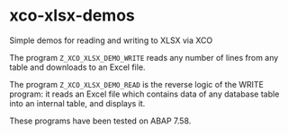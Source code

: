 # xco-xlsx-demos
Simple demos for reading and writing to XLSX via XCO

The program `Z_XCO_XLSX_DEMO_WRITE` reads any number of lines from any table and downloads to an Excel file.

The program `Z_XCO_XLSX_DEMO_READ` is the reverse logic of the WRITE program: it reads an Excel file which contains data of any database table into an internal table, and displays it.

These programs have been tested on ABAP 7.58.